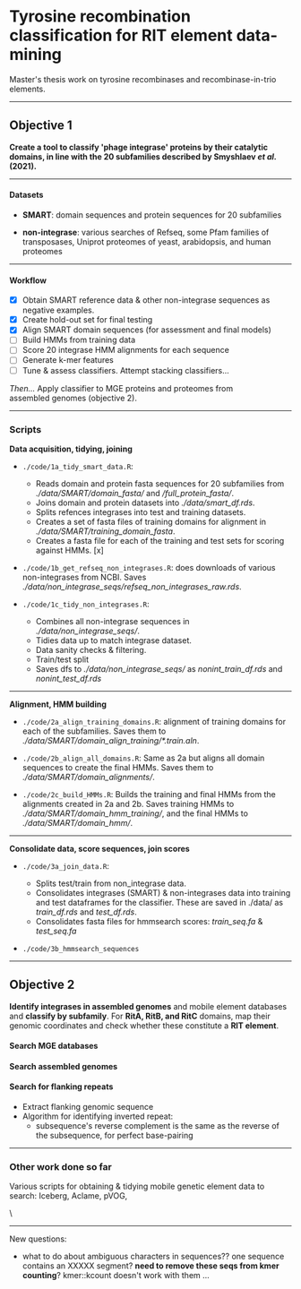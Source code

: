 # Tyrosine recombination classification for RIT element data-mining

Master's thesis work on tyrosine recombinases and recombinase-in-trio elements.

------------------------------------------------------------------------

## Objective 1

**Create a tool to classify 'phage integrase' proteins by their catalytic domains, in line with the 20 subfamilies described by Smyshlaev *et al.* (2021).**

------------------------------------------------------------------------

#### Datasets

- **SMART**: domain sequences and protein sequences for 20 subfamilies  

- **non-integrase**: various searches of Refseq, some Pfam families of transposases, Uniprot proteomes of yeast, arabidopsis, and human proteomes

------------------------------------------------------------------------

#### Workflow

- [x]  Obtain SMART reference data & other non-integrase sequences as negative examples.
- [x] Create hold-out set for final testing
- [x] Align SMART domain sequences (for assessment and final models)
- [ ] Build HMMs from training data
- [ ] Score 20 integrase HMM alignments for each sequence    
- [ ] Generate k-mer features    
- [ ]  Tune & assess classifiers. Attempt stacking classifiers...

*Then...*  Apply classifier to MGE proteins and proteomes from    
assembled genomes (objective 2).
  
------------------------------------------------------------------------
  

### Scripts

**Data acquisition, tidying, joining**

- `./code/1a_tidy_smart_data.R`: 
  - Reads domain and protein fasta sequences for 20 subfamilies from *./data/SMART/domain_fasta/* and */full_protein_fasta/*.  
  - Joins domain and protein datasets into *./data/smart_df.rds*. 
  - Splits refences integrases into test and training datasets. 
  - Creates a set of fasta files of training domains for alignment in *./data/SMART/training_domain_fasta*. 
  - Creates a fasta file for each of the training and test sets for scoring against HMMs. [x]

- `./code/1b_get_refseq_non_integrases.R`: does downloads of various non-integrases from NCBI. Saves *./data/non_integrase_seqs/refseq_non_integrases_raw.rds*.  

- `./code/1c_tidy_non_integrases.R`: 
  - Combines all non-integrase sequences in *./data/non_integrase_seqs/*.
  - Tidies data up to match integrase dataset.
  - Data sanity checks & filtering.
  - Train/test split 
  - Saves dfs to *./data/non_integrase_seqs/* as *nonint_train_df.rds* and *nonint_test_df.rds*

------------------------------------------------------------------------

**Alignment, HMM building**

- `./code/2a_align_training_domains.R`: alignment of training domains for each of the subfamilies. Saves them to _./data/SMART/domain_align_training/*.train.aln_.

- `./code/2b_align_all_domains.R`: Same as 2a but aligns all domain sequences to create the final HMMs. Saves them to *./data/SMART/domain_alignments/*.

- `./code/2c_build_HMMs.R`: Builds the training and final HMMs from the alignments created in 2a and 2b. Saves training HMMs to _./data/SMART/domain_hmm_training/_, and the final HMMs to _./data/SMART/domain_hmm/_.

------------------------------------------------------------------------

**Consolidate data, score sequences, join scores**

- `./code/3a_join_data.R`: 
  - Splits test/train from non_integrase data.
  - Consolidates integrases (SMART) & non-integrases data into training and test dataframes for the classifier. These are saved in ./data/ as *train_df.rds* and *test_df.rds*.
  - Consolidates fasta files for hmmsearch scores: *train_seq.fa* & *test_seq.fa*

- `./code/3b_hmmsearch_sequences`



<!-- - `./code/4_hmms_build_and_score_SMART.txt`: bash loop to create 20 HMMs with `hmmbuild`, saved to *./data/SMART/domain_hmm/* another to get scores for all SMART full proteins against each model with `hmmsearch.` and saves to *./data/SMART/hmmsearch_res/*.   -->

<!-- - `./code/get_refseq_non_integrases.R`: downloads non-integrases from ncbi entrez. Saves raw data for next script *.data//non_integrase_seqs/refseq_non_integrases_raw.rds*.   -->

<!-- - `./code/score_non_integrases.txt`: bash loop to score all non-integrases against the 20 hmms. Saves results to *./data/non_integrase_seqs/hmmsearc_res/*.   -->

<!-- - `./code/tidy_hmmsearch_res.R`: cleans up classifier data from hmmsearch results for both integrases and non-integrases. Saves files to *./data/smart_refseqs_hmm_scores.rds* and *./data/non_integrases_hmm_scores.rds*.   -->
<!-- -  `./code/add_kmer_features.R`: joins integrase and non-integrase datasets and computes kmer proportions, saves *./data/full_classifier_data.rds* for modelling. -->

<!-- - `./code/classifier1.R`: adds kmer profiles and splits data, does resampling for tuning and assessment. Trains final model and saves it.... -->

<!-- Markdown version:    -->
<!--   -`./thesis_objective1.Rmd` -->

----


## Objective 2

**Identify integrases in assembled genomes** and mobile element databases and **classify by subfamily**. For **RitA, RitB, and RitC** domains, map their genomic coordinates and check whether these constitute a **RIT element**.

#### Search MGE databases

#### Search assembled genomes

#### Search for flanking repeats

- Extract flanking genomic sequence
- Algorithm for identifying inverted repeat:
    - subsequence's reverse complement is the same as the reverse of the subsequence, for perfect base-pairing



---


### Other work done so far

Various scripts for obtaining & tidying mobile genetic element data to search: Iceberg, Aclame, pVOG, 

<!-- Other possible sources for MGE sequences.... PHAST (phaster), ISfinder, (others from Smyshlaev)? -->



\ 
    
    
    
----


New questions:

- what to do about ambiguous characters in sequences?? one sequence contains an XXXXX segment? **need to remove these seqs from kmer counting**? kmer::kcount doesn't work with them ...





